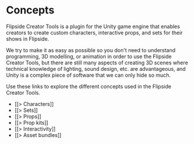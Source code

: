 # Concepts

Flipside Creator Tools is a plugin for the Unity game engine that enables creators to create custom characters, interactive props, and sets for their shows in Flipside.

We try to make it as easy as possible so you don't need to understand programming, 3D modelling, or animation in order to use the Flipside Creator Tools, but there are still many aspects of creating 3D scenes where technical knowledge of lighting, sound design, etc. are advantageous, and Unity is a complex piece of software that we can only hide so much.

Use these links to explore the different concepts used in the Flipside Creator Tools.

* [[> Characters]]
* [[> Sets]]
* [[> Props]]
* [[> Prop kits]]
* [[> Interactivity]]
* [[> Asset bundles]]
